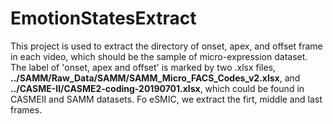 # EmotionStatesExtract
This project is used to extract the directory of onset, apex, and offset frame in each video, which should be the sample of micro-expression dataset. The label of 'onset, apex and offset' is marked by two .xlsx files, **../SAMM/Raw_Data/SAMM/SAMM_Micro_FACS_Codes_v2.xlsx**, and **../CASME-II/CASME2-coding-20190701.xlsx**, which could be found in CASMEII and SAMM datasets. Fo eSMIC, we extract the firt, middle and last frames. 
